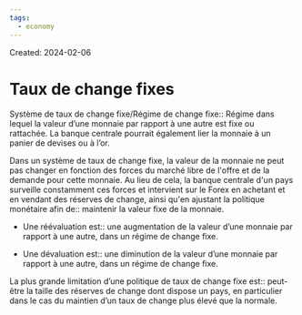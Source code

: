 ```yaml
---
tags:
  - economy
---
```

Created: 2024-02-06

# Taux de change fixes

Système de taux de change fixe/Régime de change fixe:: Régime dans lequel la valeur d’une monnaie par rapport à une autre est fixe ou rattachée. La banque centrale pourrait également lier la monnaie à un panier de devises ou à l’or.
<!--SR:!2024-04-01,31,230-->

Dans un système de taux de change fixe, la valeur de la monnaie ne peut pas changer en fonction des forces du marché libre de l'offre et de la demande pour cette monnaie. Au lieu de cela, la banque centrale d'un pays surveille constamment ces forces et intervient sur le Forex en achetant et en vendant des réserves de change, ainsi qu'en ajustant la politique monétaire afin de:: maintenir la valeur fixe de la monnaie.
<!--SR:!2024-04-26,47,250-->

- Une réévaluation est:: une augmentation de la valeur d’une monnaie par rapport à une autre, dans un régime de change fixe.
<!--SR:!2024-04-10,37,250-->
- Une dévaluation est:: une diminution de la valeur d’une monnaie par rapport à une autre, dans un régime de change fixe.
<!--SR:!2024-04-13,33,210-->

La plus grande limitation d’une politique de taux de change fixe est:: peut-être la taille des réserves de change dont dispose un pays, en particulier dans le cas du maintien d’un taux de change plus élevé que la normale.
<!--SR:!2024-03-31,29,230-->
